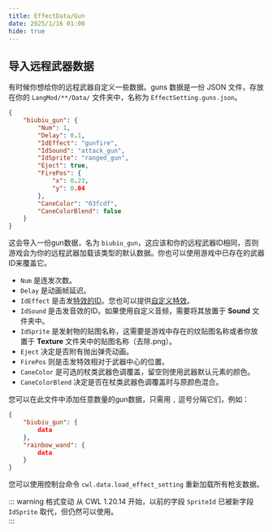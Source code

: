 ```yaml
---
title: EffectData/Gun
date: 2025/1/16 01:00
hide: true
---
```


## 导入远程武器数据

有时候你想给你的远程武器自定义一些数据。guns 数据是一份 JSON 文件，存放在你的 `LangMod/**/Data/` 文件夹中，名称为 `EffectSetting.guns.json`。
```json
{
    "biubiu_gun": {
        "Num": 1,
        "Delay": 0.1,
        "IdEffect": "gunfire",
        "IdSound": "attack_gun",
        "IdSprite": "ranged_gun",
        "Eject": true,
        "FirePos": {
            "x": 0.23,
            "y": 0.04
        },
        "CaneColor": "03fcdf",
        "CaneColorBlend": false
    }
}
```

这会导入一份gun数据，名为 `biubiu_gun`，这应该和你的远程武器ID相同，否则游戏会为你的远程武器加载该类型的默认数据。你也可以使用游戏中已存在的武器ID来覆盖它。

+ `Num` 是连发次数。
+ `Delay` 是动画帧延迟。
+ `IdEffect` 是击发[特效的ID](https://gist.github.com/gottyduke/6e2847e37d205a5621bfd0615e5bd9e7#file-elin-effects-md)。您也可以提供[自定义特效](../Other%20其他/effects)。
+ `IdSound` 是击发音效的ID。如果使用自定义音频，需要将其放置于 **Sound** 文件夹中。
+ `IdSprite` 是发射物的贴图名称，这需要是游戏中存在的纹贴图名称或者你放置于 **Texture** 文件夹中的贴图名称（去除.png）。
+ `Eject` 决定是否附有抛出弹壳动画。
+ `FirePos` 则是击发特效相对于武器中心的位置。
+ `CaneColor` 是可选的杖类武器色调覆盖，留空则使用武器默认元素的颜色。
+ `CaneColorBlend` 决定是否在杖类武器色调覆盖时与原颜色混合。

您可以在此文件中添加任意数量的gun数据，只需用 `,` 逗号分隔它们，例如：
```json
{
    "biubiu_gun": { 
        data 
    },
    "rainbow_wand": {
        data
    }
}

```
您可以使用控制台命令 `cwl.data.load_effect_setting` 重新加载所有枪支数据。

::: warning 格式变动
从 CWL 1.20.14 开始，以前的字段 `SpriteId` 已被新字段 `IdSprite` 取代，但仍然可以使用。  
:::